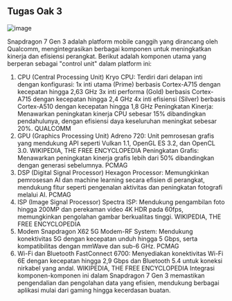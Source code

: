 ## Tugas Oak 3
![image](https://github.com/user-attachments/assets/0aee7777-1962-47b3-a828-f6255a4d0faa)

Snapdragon 7 Gen 3 adalah platform mobile canggih yang dirancang oleh Qualcomm, mengintegrasikan berbagai komponen untuk meningkatkan kinerja dan efisiensi perangkat. Berikut adalah komponen utama yang berperan sebagai "control unit" dalam platform ini:

1. CPU (Central Processing Unit)
Kryo CPU: Terdiri dari delapan inti dengan konfigurasi:
1x inti utama (Prime) berbasis Cortex-A715 dengan kecepatan hingga 2,63 GHz
3x inti performa (Gold) berbasis Cortex-A715 dengan kecepatan hingga 2,4 GHz
4x inti efisiensi (Silver) berbasis Cortex-A510 dengan kecepatan hingga 1,8 GHz
Peningkatan Kinerja: Menawarkan peningkatan kinerja CPU sebesar 15% dibandingkan pendahulunya, dengan efisiensi daya keseluruhan meningkat sebesar 20%. 
QUALCOMM
2. GPU (Graphics Processing Unit)
Adreno 720: Unit pemrosesan grafis yang mendukung API seperti Vulkan 1.1, OpenGL ES 3.2, dan OpenCL 3.0. 
WIKIPEDIA, THE FREE ENCYCLOPEDIA
Peningkatan Grafis: Menawarkan peningkatan kinerja grafis lebih dari 50% dibandingkan dengan generasi sebelumnya. 
PCMAG
3. DSP (Digital Signal Processor)
Hexagon Processor: Memungkinkan pemrosesan AI dan machine learning secara efisien di perangkat, mendukung fitur seperti pengenalan aktivitas dan peningkatan fotografi melalui AI. 
PCMAG
4. ISP (Image Signal Processor)
Spectra ISP: Mendukung pengambilan foto hingga 200MP dan perekaman video 4K HDR pada 60fps, memungkinkan pengolahan gambar berkualitas tinggi. 
WIKIPEDIA, THE FREE ENCYCLOPEDIA
5. Modem
Snapdragon X62 5G Modem-RF System: Mendukung konektivitas 5G dengan kecepatan unduh hingga 5 Gbps, serta kompatibilitas dengan mmWave dan sub-6 GHz. 
PCMAG
6. Wi-Fi dan Bluetooth
FastConnect 6700: Menyediakan konektivitas Wi-Fi 6E dengan kecepatan hingga 2,9 Gbps dan Bluetooth 5.4 untuk koneksi nirkabel yang andal. 
WIKIPEDIA, THE FREE ENCYCLOPEDIA
Integrasi komponen-komponen ini dalam Snapdragon 7 Gen 3 memastikan pengendalian dan pengolahan data yang efisien, mendukung berbagai aplikasi mulai dari gaming hingga kecerdasan buatan.
